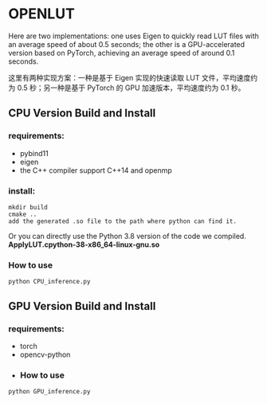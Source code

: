 # OPENLUT

Here are two implementations: one uses Eigen to quickly read LUT files with an average speed of about 0.5 seconds; the other is a GPU-accelerated version based on PyTorch, achieving an average speed of around 0.1 seconds.
 
这里有两种实现方案：一种是基于 Eigen 实现的快速读取 LUT 文件，平均速度约为 0.5 秒；另一种是基于 PyTorch 的 GPU 加速版本，平均速度约为 0.1 秒。

## CPU Version Build and Install

### requirements:
- pybind11
- eigen
- the C++ compiler support C++14 and openmp

### install: 

```
mkdir build
cmake ..
add the generated .so file to the path where python can find it.
```

Or you can directly use the Python 3.8 version of the code we compiled. **ApplyLUT.cpython-38-x86_64-linux-gnu.so**

### How to use
```
python CPU_inference.py
```

## GPU Version Build and Install

### requirements:
- torch
- opencv-python
- ### How to use
```
python GPU_inference.py
```

